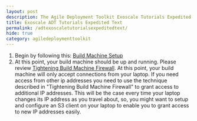 ```yaml
---
layout: post
description: The Agile Deployment Toolkit Exoscale Tutorials Expedited Text 
title: Exoscale ADT Tutorials Expedited Text
permalink: /adtexoscaletutorialsexpeditedtext/
hide: true
category: agiledeploymenttoolkit
---
```


1. Begin by following this: [Build Machine Setup](https://www.codebreakers.uk/adtexoscaletutorialsbuildmachine/)
2. At this point, your build machine should be up and running. Please review [Tightening Build Machine Firewall](https://github.com/agile-deployer/agile-infrastructure-build-client-scripts/blob/master/doco/AgileToolkitDeployment/TightenBuildMachineAccess.md). At this point, your build machine will only accept connections from your laptop. If you need access from other ip addresses you need to use the technique described in "Tightening Build Machine Firewall" to grant access to additional IP addresses. This will be the case every time your laptop changes its IP address as you travel about, so, you might want to setup and configure an S3 client on your laptop to enable you to grant access to new IP addresses easily. 
